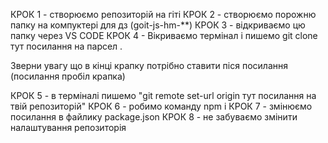 КРОК 1 - створюємо репозиторій на гіті
КРОК 2 - створюємо порожню папку на компуктері для дз (goit-js-hm-**)
КРОК 3 - відкриваємо цю папку через VS CODE
КРОК 4 - Вікриваємо термінал і пишемо
git clone тут посилання на парсел .

Зверни увагу що в кінці крапку потрібно ставити піся посилання (посилання пробіл крапка)

КРОК 5 - в терміналі пишемо "git remote set-url origin тут посилання на твій репозиторій"
КРОК 6 - робимо команду npm i
КРОК 7 - змінюємо посилання в файлику package.json
КРОК 8 - не забуваємо змінити налаштування репозиторія
